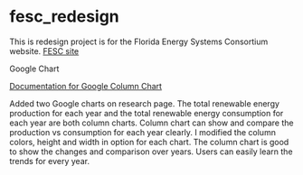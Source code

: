 # fesc_redesign

This is redesign project is for the Florida Energy Systems Consortium website. [FESC site]( http://floridaenergy.ufl.edu)

Google Chart

[Documentation for Google Column Chart](https://developers.google.com/chart/interactive/docs/gallery/columnchart)

Added two Google charts on research page. The total renewable energy production for each year and the total renewable energy consumption for each year are both column charts. Column chart can show and compare the production vs consumption for each year clearly. I modified the column colors, height and width in option for each chart. The column chart is good to show the changes and comparison over years. Users can easily learn the trends for every year.
